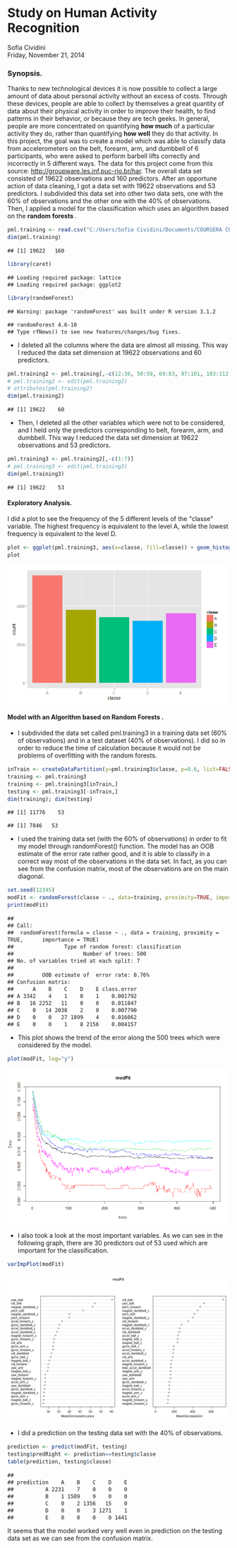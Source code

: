 # Study on Human Activity Recognition
Sofia Cividini  
Friday, November 21, 2014  

### Synopsis.

Thanks to new technological devices it is now possible to collect a large amount of data about personal activity without an excess of costs. Through these devices, people are able to collect by themselves a great quantity of data about their physical activity in order to improve their health, to find patterns in their behavior, or because they are tech geeks. 
In general, people are more concentrated on quantifying <strong>how much</strong> of a particular activity they do, rather than quantifying <strong>how well</strong> they do that activity. In this project, the goal was to create a model which was able to classify data from accelerometers on the belt, forearm, arm, and dumbbell of 6 participants, who were asked to perform barbell lifts correctly and incorrectly in 5 different ways. The data for this project come from this source: http://groupware.les.inf.puc-rio.br/har. 
The overall data set consisted of 19622 observations and 160 predictors. After an opportune action of data cleaning, I got a data set with 19622 observations and 53 predictors. I subdivided this data set into other two data sets, one with the 60% of observations and the other one with the 40% of observations. Then, I applied a model for the classification which uses an algorithm based on the <strong>random forests </strong>. 



```r
pml.training <- read.csv("C:/Users/Sofia Cividini/Documents/COURSERA COURSES/Data Science Specialization_JHU/Practical Machine Learning/Assignment1_Write up/pml-training.csv", header=TRUE, sep=",")
dim(pml.training)
```

```
## [1] 19622   160
```


```r
library(caret)
```

```
## Loading required package: lattice
## Loading required package: ggplot2
```

```r
library(randomForest)
```

```
## Warning: package 'randomForest' was built under R version 3.1.2
```

```
## randomForest 4.6-10
## Type rfNews() to see new features/changes/bug fixes.
```

* I deleted all the columns where the data are almost all missing. This way I reduced the data set dimension at 19622 observations and 60 predictors.


```r
pml.training2 <- pml.training[,-c(12:36, 50:59, 69:83, 87:101, 103:112, 125:139, 141:150)]
# pml.training2 <- edit(pml.training2) 
# attributes(pml.training2)
dim(pml.training2)
```

```
## [1] 19622    60
```

* Then, I deleted all the other variables which were not to be considered, and I held only the predictors corresponding to belt, forearm, arm, and dumbbell. This way I reduced the data set dimension at 19622 observations and 53 predictors.


```r
pml.training3 <- pml.training2[,-c(1:7)]
# pml.training3 <- edit(pml.training3) 
dim(pml.training3)
```

```
## [1] 19622    53
```

#### Exploratory Analysis.

I did a plot to see the frequency of the 5 different levels of the "classe" variable. The highest frequency is equivalent to the level A, while the lowest frequency is equivalent to the level D.


```r
plot <- ggplot(pml.training3, aes(x=classe, fill=classe)) + geom_histogram()
plot 
```

![plot of chunk unnamed-chunk-6](./assignment1PML_files/figure-html/unnamed-chunk-6.png) 


#### Model with an Algorithm based on Random Forests .

* I subdivided the data set called pml.training3 in a training data set (60% of observations) and in a test dataset (40% of observations). I did so in order to reduce the time of calculation because it would not be problems of overfitting with the random forests. 


```r
inTrain <- createDataPartition(y=pml.training3$classe, p=0.6, list=FALSE)
training <- pml.training3
training <- pml.training3[inTrain,]
testing <- pml.training3[-inTrain,]
dim(training); dim(testing)
```

```
## [1] 11776    53
```

```
## [1] 7846   53
```

* I used the training data set (with the 60% of observations) in order to fit my model through randomForest() function. The model has an OOB estimate of the error rate rather good, and it is able to classify in a correct way most of the observations in the data set. In fact, as you can see from the confusion matrix, most of the observations are on the main diagonal.



```r
set.seed(12345)
modFit <- randomForest(classe ~ ., data=training, proximity=TRUE, importance=TRUE)
print(modFit)
```

```
## 
## Call:
##  randomForest(formula = classe ~ ., data = training, proximity = TRUE,      importance = TRUE) 
##                Type of random forest: classification
##                      Number of trees: 500
## No. of variables tried at each split: 7
## 
##         OOB estimate of  error rate: 0.76%
## Confusion matrix:
##      A    B    C    D    E class.error
## A 3342    4    1    0    1    0.001792
## B   16 2252   11    0    0    0.011847
## C    0   14 2038    2    0    0.007790
## D    0    0   27 1899    4    0.016062
## E    0    0    1    8 2156    0.004157
```

* This plot shows the trend of the error along the 500 trees which were considered by the model.


```r
plot(modFit, log="y")
```

![plot of chunk unnamed-chunk-9](./assignment1PML_files/figure-html/unnamed-chunk-9.png) 

* I also took a look at the most important variables. As we can see in the following graph, there are 30 predictors out of 53 used which are important for the classification.


```r
varImpPlot(modFit)
```

![plot of chunk unnamed-chunk-10](./assignment1PML_files/figure-html/unnamed-chunk-10.png) 

* I did a prediction on the testing data set with the 40% of observations.


```r
prediction <- predict(modFit, testing)
testing$predRight <- prediction==testing$classe
table(prediction, testing$classe)
```

```
##           
## prediction    A    B    C    D    E
##          A 2231    7    0    0    0
##          B    1 1509    9    0    0
##          C    0    2 1356   15    0
##          D    0    0    3 1271    1
##          E    0    0    0    0 1441
```


It seems that the model worked very well even in prediction on the testing data set as we can see from the confusion matrix.

